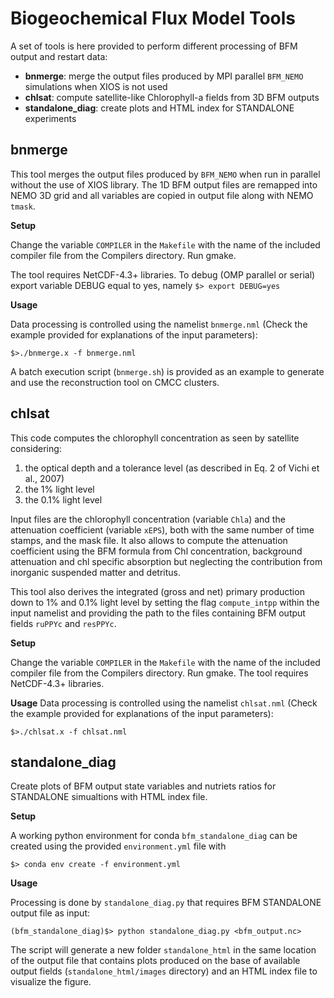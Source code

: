 # Biogeochemical Flux Model Tools

A set of tools is here provided to perform different processing of BFM output and restart data:

- **bnmerge**: merge the output files produced by MPI parallel `BFM_NEMO` simulations when XIOS is not used
- **chlsat**: compute satellite-like Chlorophyll-a fields from 3D BFM outputs
- **standalone_diag**: create plots and HTML index for STANDALONE experiments

## bnmerge
This tool merges the output files produced by `BFM_NEMO` when run in parallel without the use of XIOS library.
The 1D BFM output files are remapped into NEMO 3D grid and all variables are copied in output file along with NEMO `tmask`.

**Setup**

Change the variable `COMPILER` in the `Makefile` with the name of the included compiler file from the Compilers directory. Run gmake. 

The tool requires NetCDF-4.3+ libraries. To debug (OMP parallel or serial) export variable DEBUG equal to yes, namely `$> export DEBUG=yes`

**Usage**

Data processing is controlled using the namelist `bnmerge.nml` (Check the example provided for explanations of the input parameters):

`$>./bnmerge.x -f bnmerge.nml`

A batch execution script (`bnmerge.sh`) is provided as an example to generate and use the reconstruction tool on CMCC clusters.

## chlsat
This code computes the chlorophyll concentration as seen by satellite considering:
1. the optical depth and a tolerance level (as described in Eq. 2 of Vichi et al., 2007)
2. the 1% light level
3. the 0.1% light level

Input files are the chlorophyll concentration (variable `Chla`) and the attenuation coefficient
(variable `xEPS`), both with the same number of time stamps, and the mask file.
It also allows to compute the attenuation coefficient using the BFM formula from Chl concentration, background attenuation and chl specific absorption but neglecting the contribution from inorganic suspended matter and detritus.

This tool also derives the integrated (gross and net) primary production down to 1% and 0.1% light level by setting the flag `compute_intpp` within the input namelist and providing the path to the files containing BFM output fields `ruPPYc` and `resPPYc`.

**Setup**

Change the variable `COMPILER` in the `Makefile` with the name of the included compiler file from the Compilers directory. Run gmake. The tool requires NetCDF-4.3+ libraries. 

**Usage**
Data processing is controlled using the namelist `chlsat.nml` (Check the example provided for explanations of the input parameters):

`$>./chlsat.x -f chlsat.nml`


## standalone_diag
Create plots of BFM output state variables and nutriets ratios for STANDALONE simualtions with HTML index file.

**Setup**

A working python environment for conda `bfm_standalone_diag` can be created using the provided `environment.yml` file with

`$> conda env create -f environment.yml`

**Usage**

Processing is done by `standalone_diag.py` that requires BFM STANDALONE output file as input:

`(bfm_standalone_diag)$> python standalone_diag.py <bfm_output.nc>`

The script will generate a new folder `standalone_html` in the same location of the output file that contains plots produced on the base of available output fields (`standalone_html/images` directory) and an HTML index file to visualize the figure. 


